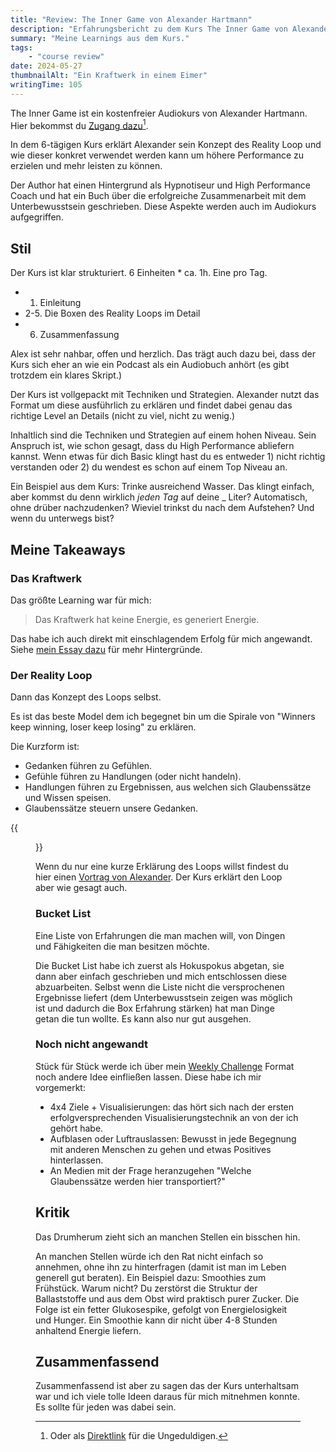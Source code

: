 ```yaml
---
title: "Review: The Inner Game von Alexander Hartmann"
description: "Erfahrungsbericht zu dem Kurs The Inner Game von Alexander Hartmann und meine Learnings."
summary: "Meine Learnings aus dem Kurs."
tags:
    - "course review"
date: 2024-05-27
thumbnailAlt: "Ein Kraftwerk in einem Eimer"
writingTime: 105
---
```


The Inner Game ist ein kostenfreier Audiokurs von Alexander Hartmann.
Hier bekommst du [Zugang dazu](https://www.alexanderhartmann.de/kostenlos/)[^ungeduldig].

In dem 6-tägigen Kurs erklärt Alexander sein Konzept des Reality Loop und
wie dieser konkret verwendet werden kann um höhere Performance zu erzielen
und mehr leisten zu können.

Der Author hat einen Hintergrund als Hypnotiseur und High Performance
Coach und hat ein Buch über die erfolgreiche Zusammenarbeit mit dem
Unterbewusstsein geschrieben.
Diese Aspekte werden auch im Audiokurs aufgegriffen.

[^ungeduldig]: Oder als [Direktlink](https://www.alexanderhartmann.de/the-inner-game/) für die Ungeduldigen.

## Stil

Der Kurs ist klar strukturiert.
6 Einheiten * ca. 1h.
Eine pro Tag.

- 1. Einleitung
- 2-5. Die Boxen des Reality Loops im Detail
- 6. Zusammenfassung

Alex ist sehr nahbar, offen und herzlich.
Das trägt auch dazu bei, dass der Kurs sich eher an wie ein Podcast als ein
Audiobuch anhört (es gibt trotzdem ein klares Skript.)

Der Kurs ist vollgepackt mit Techniken und Strategien.
Alexander nutzt das Format um diese ausführlich zu erklären und
findet dabei genau das richtige Level an Details (nicht zu viel, nicht zu wenig.)

Inhaltlich sind die Techniken und Strategien auf einem hohen Niveau. Sein
Anspruch ist, wie schon gesagt, dass du High Performance abliefern kannst.
Wenn etwas für dich Basic klingt hast du es entweder 1) nicht richtig
verstanden oder 2) du wendest es schon auf einem Top Niveau an.

Ein Beispiel aus dem Kurs: Trinke ausreichend Wasser.
Das klingt einfach, aber kommst du denn wirklich _jeden Tag_ auf deine
_ Liter? Automatisch, ohne drüber nachzudenken?
Wieviel trinkst du nach dem Aufstehen?
Und wenn du unterwegs bist?

## Meine Takeaways
### Das Kraftwerk
Das größte Learning war für mich:
> Das Kraftwerk hat keine Energie, es generiert Energie.

Das habe ich auch direkt mit einschlagendem Erfolg für mich angewandt.
Siehe [mein Essay dazu](essay/power-plant) für mehr Hintergründe.

### Der Reality Loop
Dann das Konzept des Loops selbst.

Es ist das beste Model dem ich begegnet bin um die Spirale von
"Winners keep winning, loser keep losing" zu erklären.

Die Kurzform ist:
- Gedanken führen zu Gefühlen.
- Gefühle führen zu Handlungen (oder nicht handeln).
- Handlungen führen zu Ergebnissen, aus welchen sich Glaubenssätze und Wissen speisen.
- Glaubenssätze steuern unsere Gedanken.

{{<figure src="reality-loop.png" class="w-10/12" caption="Der Reality Loop" alt="Der Reality Loop: Imagination, Physiologie, Erfahrung, Glaubenssätze">}}

Wenn du nur eine kurze Erklärung des Loops willst findest du hier einen [Vortrag von Alexander](https://www.youtube.com/watch?v=evnHky56y8Q).
Der Kurs erklärt den Loop aber wie gesagt auch.

### Bucket List

Eine Liste von Erfahrungen die man machen will, von Dingen und Fähigkeiten
die man besitzen möchte.

Die Bucket List habe ich zuerst als Hokuspokus abgetan, sie dann aber
einfach geschrieben und mich entschlossen diese abzuarbeiten.
Selbst wenn die Liste nicht die versprochenen Ergebnisse liefert (dem
Unterbewusstsein zeigen was möglich ist und dadurch die Box Erfahrung
stärken) hat man Dinge getan die tun wollte.
Es kann also nur gut ausgehen.

### Noch nicht angewandt

Stück für Stück werde ich über mein [Weekly Challenge](/misc/challenges) Format noch andere Idee einfließen lassen.
Diese habe ich mir vorgemerkt:
- 4x4 Ziele + Visualisierungen: das hört sich nach der ersten
erfolgversprechenden Visualisierungstechnik an von der ich gehört habe.
- Aufblasen oder Luftrauslassen: Bewusst in jede Begegnung mit anderen
Menschen zu gehen und etwas Positives hinterlassen.
- An Medien mit der Frage heranzugehen "Welche Glaubenssätze werden hier transportiert?"

## Kritik

Das Drumherum zieht sich an manchen Stellen ein bisschen hin.

An manchen Stellen würde ich den Rat nicht einfach so annehmen, ohne ihn zu hinterfragen
(damit ist man im Leben generell gut beraten).
Ein Beispiel dazu:
Smoothies zum Frühstück. Warum nicht?
Du zerstörst die Struktur der Ballaststoffe und aus dem Obst wird
praktisch purer Zucker. Die Folge ist ein fetter Glukosespike, gefolgt von
Energielosigkeit und Hunger.
Ein Smoothie kann dir nicht über 4-8 Stunden anhaltend Energie liefern.

## Zusammenfassend

Zusammenfassend ist aber zu sagen das der Kurs unterhaltsam war und ich
viele tolle Ideen daraus für mich mitnehmen konnte.
Es sollte für jeden was dabei sein.
